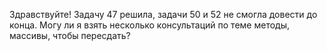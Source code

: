 Здравствуйте! 
Задачу 47 решила, задачи 50 и 52 не смогла довести до конца.
Могу ли я взять несколько консультаций по теме методы, массивы, чтобы пересдать?
